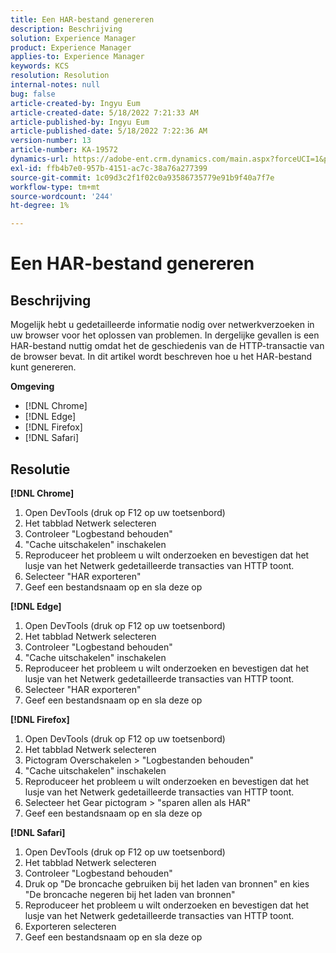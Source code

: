 ```yaml
---
title: Een HAR-bestand genereren
description: Beschrijving
solution: Experience Manager
product: Experience Manager
applies-to: Experience Manager
keywords: KCS
resolution: Resolution
internal-notes: null
bug: false
article-created-by: Ingyu Eum
article-created-date: 5/18/2022 7:21:33 AM
article-published-by: Ingyu Eum
article-published-date: 5/18/2022 7:22:36 AM
version-number: 13
article-number: KA-19572
dynamics-url: https://adobe-ent.crm.dynamics.com/main.aspx?forceUCI=1&pagetype=entityrecord&etn=knowledgearticle&id=58c9ff20-7bd6-ec11-a7b5-000d3a3ade0f
exl-id: ffb4b7e0-957b-4151-ac7c-38a76a277399
source-git-commit: 1c09d3c2f1f02c0a93586735779e91b9f40a7f7e
workflow-type: tm+mt
source-wordcount: '244'
ht-degree: 1%

---
```


# Een HAR-bestand genereren

## Beschrijving


Mogelijk hebt u gedetailleerde informatie nodig over netwerkverzoeken in uw browser voor het oplossen van problemen. In dergelijke gevallen is een HAR-bestand nuttig omdat het de geschiedenis van de HTTP-transactie van de browser bevat. In dit artikel wordt beschreven hoe u het HAR-bestand kunt genereren.

<b>Omgeving</b>

- [!DNL Chrome]
- [!DNL Edge]
- [!DNL Firefox]
- [!DNL Safari]


## Resolutie


<b>[!DNL Chrome]</b>

1. Open DevTools (druk op F12 op uw toetsenbord)
1. Het tabblad Netwerk selecteren
1. Controleer &quot;Logbestand behouden&quot;
1. &quot;Cache uitschakelen&quot; inschakelen
1. Reproduceer het probleem u wilt onderzoeken en bevestigen dat het lusje van het Netwerk gedetailleerde transacties van HTTP toont.
1. Selecteer &quot;HAR exporteren&quot;
1. Geef een bestandsnaam op en sla deze op

<b>[!DNL Edge]</b>

1. Open DevTools (druk op F12 op uw toetsenbord)
1. Het tabblad Netwerk selecteren
1. Controleer &quot;Logbestand behouden&quot;
1. &quot;Cache uitschakelen&quot; inschakelen
1. Reproduceer het probleem u wilt onderzoeken en bevestigen dat het lusje van het Netwerk gedetailleerde transacties van HTTP toont.
1. Selecteer &quot;HAR exporteren&quot;
1. Geef een bestandsnaam op en sla deze op

<b>[!DNL Firefox]</b>

1. Open DevTools (druk op F12 op uw toetsenbord)
1. Het tabblad Netwerk selecteren
1. Pictogram Overschakelen > &quot;Logbestanden behouden&quot;
1. &quot;Cache uitschakelen&quot; inschakelen
1. Reproduceer het probleem u wilt onderzoeken en bevestigen dat het lusje van het Netwerk gedetailleerde transacties van HTTP toont.
1. Selecteer het Gear pictogram > &quot;sparen allen als HAR&quot;
1. Geef een bestandsnaam op en sla deze op

<b>[!DNL Safari]</b>

1. Open DevTools (druk op F12 op uw toetsenbord)
1. Het tabblad Netwerk selecteren 
1. Controleer &quot;Logbestand behouden&quot;
1. Druk op &quot;De broncache gebruiken bij het laden van bronnen&quot; en kies &quot;De broncache negeren bij het laden van bronnen&quot;
1. Reproduceer het probleem u wilt onderzoeken en bevestigen dat het lusje van het Netwerk gedetailleerde transacties van HTTP toont.
1. Exporteren selecteren
1. Geef een bestandsnaam op en sla deze op
